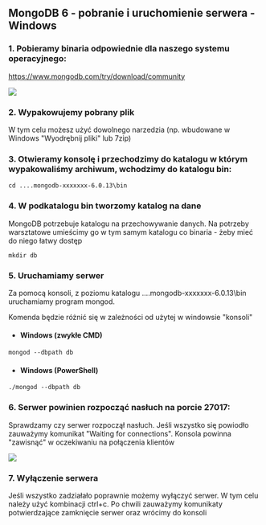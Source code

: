 ## MongoDB 6 - pobranie i uruchomienie serwera - Windows

### 1. Pobieramy binaria odpowiednie dla naszego systemu operacyjnego:
https://www.mongodb.com/try/download/community

![](https://i.imgur.com/nxsCgly.png)

### 2. Wypakowujemy pobrany plik
W tym celu możesz użyć dowolnego narzedzia (np. wbudowane w Windows "Wyodrębnij pliki" lub 7zip)

### 3. Otwieramy konsolę i przechodzimy do katalogu w którym wypakowaliśmy archiwum, wchodzimy do katalogu bin:
```
cd ....mongodb-xxxxxxx-6.0.13\bin
```
### 4. W podkatalogu bin tworzomy katalog na dane
MongoDB potrzebuje katalogu na przechowywanie danych. Na potrzeby warsztatowe umieścimy go w tym samym katalogu co binaria - żeby mieć do niego łatwy dostęp

```
mkdir db
```
### 5. Uruchamiamy serwer
Za pomocą konsoli, z poziomu katalogu ....mongodb-xxxxxxx-6.0.13\bin uruchamiamy program mongod.

Komenda będzie różnić się w zależności od użytej w windowsie "konsoli" 

- #### Windows (zwykłe CMD)
```
mongod --dbpath db
```

- #### Windows (PowerShell)
```
./mongod --dbpath db
```

### 6. Serwer powinien rozpocząć nasłuch na porcie 27017:
Sprawdzamy czy serwer rozpoczął nasłuch. Jeśli wszystko się powiodło zauważymy komunikat "Waiting for connections". Konsola powinna "zawisnąć" w oczekiwaniu na połączenia klientów

![](https://i.imgur.com/DgypFgd.png)

### 7. Wyłączenie serwera
Jeśli wszystko zadziałało poprawnie możemy wyłączyć serwer. W tym celu należy użyć kombinacji ctrl+c. Po chwili zauważymy komunikaty potwierdzające zamknięcie serwer oraz wrócimy do konsoli

